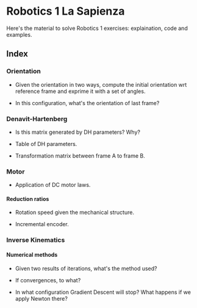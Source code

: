 # Robotics 1 La Sapienza

Here's the material to solve Robotics 1 exercises: explaination, code and examples.

## Index

### Orientation

- Given the orientation in two ways, compute the initial orientation wrt reference frame and exprime it with a set of angles.

- In this configuration, what's the orientation of last frame?

### Denavit-Hartenberg 

- Is this matrix generated by DH parameters? Why? 

- Table of DH parameters.

- Transformation matrix between frame A to frame B. 

### Motor 

- Application of DC motor laws.

#### Reduction ratios

- Rotation speed given the mechanical structure.

- Incremental encoder. 

### Inverse Kinematics

#### Numerical methods

- Given two results of iterations, what's the method used? 

- If convergences, to what? 

- In what configuration Gradient Descent will stop? What happens if we apply Newton there? 
